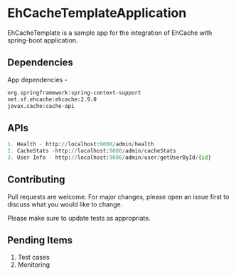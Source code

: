 # EhCacheTemplateApplication

EhCacheTemplate is a sample app for the integration of EhCache with spring-boot application.

## Dependencies

App dependencies -

```bash
org.springframework:spring-context-support
net.sf.ehcache:ehcache:2.9.0
javax.cache:cache-api
```

## APIs

```python
1. Health - http://localhost:9000/admin/health
2. CacheStats -http://localhost:9000/admin/cacheStats
3. User Info - http://localhost:9000/admin/user/getUserById/{id}
```

## Contributing
Pull requests are welcome. For major changes, please open an issue first to discuss what you would like to change.

Please make sure to update tests as appropriate.

## Pending Items
1. Test cases
2. Monitoring
